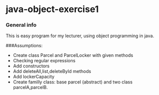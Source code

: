 # java-object-exercise1
### General info
This is easy program for my lecturer, using object programming in java.

###Assumptions:
* Create class Parcel and ParcelLocker with given methods
* Checking regular expressions
* Add constructors
* Add deleteAll,list,deleteById methods
* Add lockerCapacity
* Create familly class: base parcel (abstract) and two class parcelA,parcelB.
